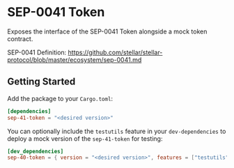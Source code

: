 # SEP-0041 Token
Exposes the interface of the SEP-0041 Token alongside a mock token contract.

SEP-0041 Definition: https://github.com/stellar/stellar-protocol/blob/master/ecosystem/sep-0041.md

## Getting Started

Add the package to your `Cargo.toml`:

```toml
[dependencies]
sep-41-token = "<desired version>"
```

You can optionally include the `testutils` feature in your `dev-dependencies` to deploy a mock version of the `sep-41-token` for testing:

```toml
[dev_dependencies]
sep-40-token = { version = "<desired version>", features = ["testutils"] }
```
